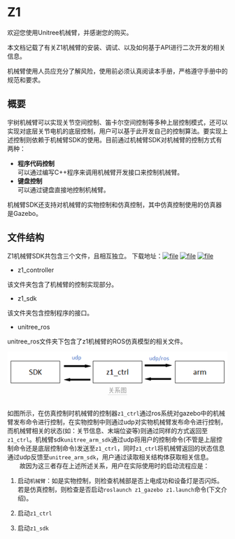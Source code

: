 # Z1

欢迎您使用Unitree机械臂，并感谢您的购买。

本文档记载了有关Z1机械臂的安装、调试、以及如何基于API进行二次开发的相关信息。

机械臂使用人员应充分了解风险，使用前必须认真阅读本手册，严格遵守手册中的规范和要求。

<!--PS：如果您第一次使用本产品，可以先阅读第三小节[SDK使用](3-sdk/)-->
<!-- **SDK下载链接**:

含Unitree手爪：<a href="downloads/z1_sdk.2022.8.11.zip" download>z1_sdk.2022.8.11</a>

无Unitree手爪：<a href="downloads/z1_sdk.2022.8.12.zip" download>z1_sdk.2022.8.12</a>

PS：用户需根据自身使用情况下载相应的SDK。 

## 安全说明

### 注意事项

1.请务必按照本手册中的要求安装机械臂、连接线缆

2.确保机械臂的活动范围内不会碰撞到人或其他物品，以免发生意外

3.在使用前，需要专业的人员进行调试

4.在使用SDK时，必须确保输入的参数和操作流程是正确的

5.机械臂在运行过程中会产生热量，在运行或刚停止时，请不要触摸机械臂

6.请注意机械臂运行速度，过快时务必小心

7.机械臂使用结束后，请务必断电

8.避免在潮湿或粉尘的环境下使用机械臂

9.请务必将机械臂存放、安装到儿童碰不到的地方，以免发生危险
-->

## 概要

宇树机械臂可以实现关节空间控制、笛卡尔空间控制等多种上层控制模式，还可以实现对底层关节电机的底层控制，用户可以基于此开发自己的控制算法。要实现上述控制则依赖于机械臂SDK的使用。目前通过机械臂SDK对机械臂的控制方式有两种：
+ **程序代码控制** \
可以通过编写C++程序来调用机械臂开发接口来控制机械臂。
+ **键盘控制** \
可以通过键盘直接地控制机械臂。

机械臂SDK还支持对机械臂的实物控制和仿真控制，其中仿真控制使用的仿真器是Gazebo。

## 文件结构

Z1机械臂SDK共包含三个文件，且相互独立。
下载地址：[![file](https://img.shields.io/badge/Z1-controller-green)](https://github.com/unitreerobotics/z1_controller) [![file](https://img.shields.io/badge/Z1-sdk-green)](https://github.com/unitreerobotics/unitree_ros) [![file](https://img.shields.io/badge/Z1-ros-green)](https://github.com/unitreerobotics/unitree_ros)

+ z1_controller

该文件夹包含了机械臂的控制实现部分。

+ z1_sdk

该文件夹包含控制程序的接口。

+ unitree_ros

unitree_ros文件夹下包含了z1机械臂的ROS仿真模型的相关文件。

<center>
<img src="img/relation.png" style="zoom:100%" alt=" 图片不见了。。。 "/>
<br>
<div style="color:orange; border-bottom: 0.1px solid #d9d9d9;
display: inline-block;
color: #999;
padding: 1px;">关系图</div>
</center>
<br>

如图所示，在仿真控制时机械臂的控制器`z1_ctrl`通过ros系统对gazebo中的机械臂发布命令进行控制，在实物控制中则通过udp对实物机械臂发布命令进行控制，而机械臂相关的状态(如：关节信息、末端位姿等)则通过同样的方式返回至`z1_ctrl`。机械臂sdk`unitree_arm_sdk`通过udp将用户的控制命令(不管是上层控制命令还是底层控制命令)发送至`z1_ctrl`，同时`z1_ctrl`将机械臂返回的状态信息通过udp反馈至`unitree_arm_sdk`，用户通过读取相关结构体获取相关信息。\
&emsp;&emsp;故因为这三者存在上述所述关系，用户在实际使用时的启动流程应是：

1. 启动`机械臂`：如是实物控制，则检查机械部是否上电成功和设备灯是否闪烁。若是仿真控制，则检查是否启动`roslaunch z1_gazebo z1.launch`命令(下文介绍)。

2. 启动`z1_ctrl`

3. 启动`z1_sdk`
